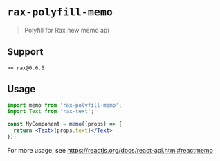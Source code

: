 # `rax-polyfill-memo`

> Polyfill for Rax new memo api

## Support

`>= rax@0.6.5`

## Usage

```jsx
import memo from 'rax-polyfill-memo';
import Text from 'rax-text';

const MyComponent = memo((props) => {
  return <Text>{props.text}</Text>
});
```

For more usage, see <https://reactjs.org/docs/react-api.html#reactmemo>
